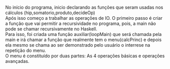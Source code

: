 No início do programa, inicio declarando as funções que seram usadas nos cálculos (hip,somatorio,produto,decideOp)<br>
Após isso começo a trabalhar as operações de IO. O primeiro passo é criar a função que vai permitir a recursividade no programa, pois, a main não pode se chamar recursivamente no Haskell.<br>
Para isso, foi criada uma função auxiliar(loopMain) que será chamada pela main e irá chamar a função que realmente tem o menu(calcPrinc) e depois ela mesmo se chama ao ser demonstrado pelo usuário o interrese na repetição do menu.<br>
O menu é constituído por duas partes: As 4 operações básicas e operações avançadas.
